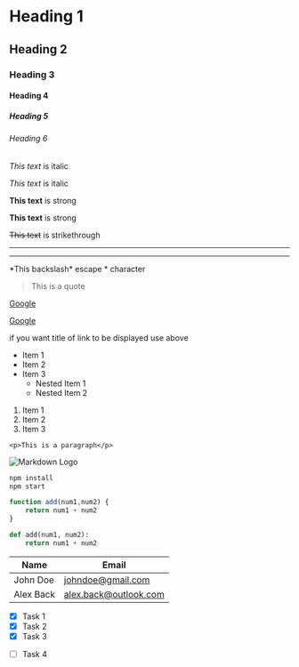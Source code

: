 <!-- Headings -->

# Heading 1
## Heading 2
### Heading 3
#### Heading 4
##### Heading 5
###### Heading 6


<!-- Italics -->
*This text* is italic

_This text_ is italic

<!-- Strong -->
**This text** is strong

__This text__ is strong

<!-- Strikethorough -->

~~This text~~ is strikethrough

<!-- Horizontal Rule -->

---
___

<!-- Escape special characters -->
\*This backslash* escape * character

<!-- Blockquote -->
> This is a quote

<!-- Links -->
[Google](http://www/google.com)

[Google](http://www/google.com "Google") 

if you want title of link to be displayed use above

<!-- Unordered List -->

* Item 1
* Item 2
* Item 3
  * Nested Item 1
  * Nested Item 2

<!-- Ordered List -->
1. Item 1
1. Item 2
1. Item 3


<!-- Inline Code Block -->
`<p>This is a paragraph</p>`

<!-- Images -->
![Markdown Logo](https://markdown-here.com/img/icon256.png)

<!-- Github Markdown -->
```bash
npm install
npm start
```

```javascript
function add(num1,num2) {
    return num1 + num2
}
```
```python
def add(num1, num2):
    return num1 + num2
```

<!-- Tables -->
| Name | Email |
| ------ | ------ |
| John Doe | johndoe@gmail.com |
| Alex Back | alex.back@outlook.com |

<!-- Task Lists -->
* [x] Task 1
* [x] Task 2
* [x] Task 3
- [ ] Task 4






